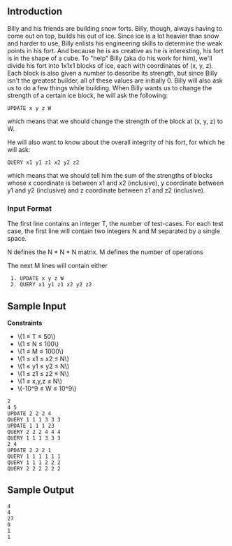 ## Introduction

Billy and his friends are building snow forts. Billy, though, always having to come out on top, builds his out of ice. Since ice is a lot heavier than snow and harder to use, Billy enlists his engineering skills to determine the weak points in his fort. And because he is as creative as he is interesting, his fort is in the shape of a cube. To "help" Billy (aka do his work for him), we'll divide his fort into 1x1x1 blocks of ice, each with coordinates of (x, y, z). Each block is also given a number to describe its strength, but since Billy isn't the greatest builder, all of these values are initially 0. Billy will also ask us to do a few things while building. When Billy wants us to change the strength of a certain ice block, he will ask the following:
```
UPDATE x y z W
```
which means that we should change the strength of the block at (x, y, z) to W.

He will also want to know about the overall integrity of his fort, for which he will ask:
```
QUERY x1 y1 z1 x2 y2 z2
```
which means that we should tell him the sum of the strengths of blocks whose x coordinate is between x1 and x2 (inclusive), y coordinate between y1 and y2 (inclusive) and z coordinate between z1 and z2 (inclusive). 

### Input Format

The first line contains an integer T, the number of test-cases.
For each test case, the first line will contain two integers N and M separated by a single space.

N defines the N * N * N matrix.
M defines the number of operations

The next M lines will contain either
```
 1. UPDATE x y z W
 2. QUERY x1 y1 z1 x2 y2 z2 
```

##  Sample Input

**Constraints**
* \\(1 ≤ T ≤ 50\\)
* \\(1 ≤ N ≤ 100\\)
* \\(1 ≤ M ≤ 1000\\)
* \\(1 ≤ x1 ≤ x2 ≤ N\\)
* \\(1 ≤ y1 ≤ y2 ≤ N\\)
* \\(1 ≤ z1 ≤ z2 ≤ N\\)
* \\(1 ≤ x,y,z ≤ N\\)
* \\(-10^9 ≤ W ≤ 10^9\\)

```
2
4 5
UPDATE 2 2 2 4
QUERY 1 1 1 3 3 3
UPDATE 1 1 1 23
QUERY 2 2 2 4 4 4
QUERY 1 1 1 3 3 3
2 4
UPDATE 2 2 2 1
QUERY 1 1 1 1 1 1
QUERY 1 1 1 2 2 2
QUERY 2 2 2 2 2 2
```

## Sample Output

```
4
4
27
0
1
1
```